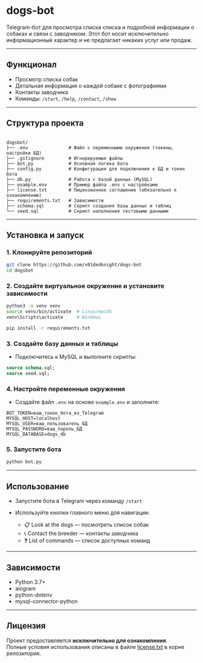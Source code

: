 # dogs-bot

Telegram-бот для просмотра списка списка и подробной информации о собаках и связи с заводчиком.
Этот бот носит исключительно информационный характер и не предлагает никаких услуг или продаж.

---

## Функционал

- Просмотр списка собак
- Детальная информация о каждой собаке с фотографиями  
- Контакты заводчика
- Команды: `/start`, `/help`, `/contact`, `/show`

---

## Структура проекта

```

dogsbot/
├── .env               # Файл с переменными окружения (токены, настройки БД)
├── .gitignore         # Игнорируемые файлы
├── bot.py             # Основная логика бота
├── config.py          # Конфигурация для подключения к БД и токен бота
├── db.py              # Работа с базой данных (MySQL)
├── example.env        # Пример файла .env с настройками
├── license.txt        # Лицензионное соглашение (обязательно к ознакомлению)
├── requirements.txt   # Зависимости
├── schema.sql         # Скрипт создания базы данных и таблиц
└── seed.sql           # Скрипт наполнения тестовыми данными

````

---

## Установка и запуск

### 1. Клонируйте репозиторий

```bash
git clone https://github.com/v01dedknight/dogs-bot
cd dogsbot
````

### 2. Создайте виртуальное окружение и установите зависимости

```bash
python3 -m venv venv
source venv/bin/activate  # Linux/macOS
venv\Scripts\activate     # Windows

pip install -r requirements.txt
```

### 3. Создайте базу данных и таблицы

* Подключитесь к MySQL и выполните скрипты:

```sql
source schema.sql;
source seed.sql;
```

### 4. Настройте переменные окружения

* Создайте файл `.env` на основе `example.env` и заполните:

```env
BOT_TOKEN=ваш_токен_бота_из_Telegram
MYSQL_HOST=localhost
MYSQL_USER=ваш_пользователь_БД
MYSQL_PASSWORD=ваш_пароль_БД
MYSQL_DATABASE=dogs_db
```

### 5. Запустите бота

```bash
python bot.py
```

---

## Использование

* Запустите бота в Telegram через команду `/start`
* Используйте кнопки главного меню для навигации:

  * 📋 Look at the dogs — посмотреть список собак
  * 📞 Contact the breeder — контакты заводчика
  * ❓ List of commands — список доступных команд

---

## Зависимости

* Python 3.7+
* aiogram
* python-dotenv
* mysql-connector-python

---

## Лицензия

Проект предоставляется **исключительно для ознакомления**.  
Полные условия использования описаны в файле [license.txt](https://github.com/v01dedknight/dogs-bot/blob/main/license.txt) в корне репозитория.
